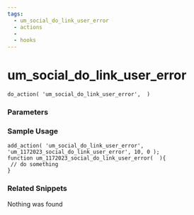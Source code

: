 ```yaml
---
tags: 
  - um_social_do_link_user_error
  - actions
  - 
  - hooks
---
```

# um\_social\_do\_link\_user\_error

``` php:no-line-numbers
do_action( 'um_social_do_link_user_error',  )
```
<div class='hook-sep'></div>

### Parameters

<div class='hook-sep'></div>



### Sample Usage

``` php:no-line-numbers
add_action( 'um_social_do_link_user_error', 'um_1172023_social_do_link_user_error', 10, 0 );
function um_1172023_social_do_link_user_error(  ){
 // do something
}
```
<div class='hook-sep'></div>



### Related Snippets

Nothing was found

